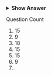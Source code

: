 
<details>

  <summary><b>Show Answer</b> </summary>
  
  <details> <summary><b>Explanation</b></summary>
    
 > 
    
  </details>
   </details>

Question Count

1. 15
2. 9
3. 18
4. 15
5. 15
6. 9
7. 
